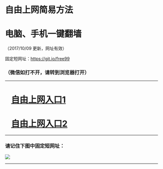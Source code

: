 ﻿# 自由上网简易方法

# 电脑、手机一键翻墙

（2017/10/09 更新，网址有效）

固定短网址：https://git.io/free99

### （微信如打不开，请转到浏览器打开）


***





# &nbsp;&nbsp; <a href="http://ft994427643.fwq-tz-1001.info/fwqtz01.html?t=100900121177 " target="_blank">自由上网入口1</a>
# &nbsp;&nbsp; <a href="http://ft25193802.fwq-tz-1002.info/fwqtz02.html?t=10090015825 " target="_blank">自由上网入口2</a>
***

### 请记住下图中固定短网址：

<img src="https://s3-us-west-2.amazonaws.com/fwq-1001/yjfq-20170905okok.png" /> 


***

